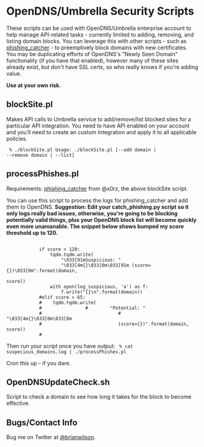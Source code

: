 # OpenDNS/Umbrella Security Scripts

These scripts can be used with OpenDNS/Umbrella enterprise account to help
manage API-related tasks - currently limited to adding, removing, and listing
domain blocks. You can leverage this with other scripts - such as
[phishing_catcher](https://github.com/x0rz/phishing_catcher) - to preemptively
block domains with new certificates. You may be duplicating efforts of
OpenDNS's "Newly Seen Domain" functionality (if you have that enabled), however
many of these sites already exist, but don't have SSL certs, so who really
knows if you're adding value. 

<b>Use at your own risk.</b>

blockSite.pl
------------
Makes API calls to Umbrella service to add/remove/list blocked sites for a
particular API integration. You need to have API enabled on your account and
you'll need to create an custom Integration and apply it to all applicable
policies.

<code> % ./blockSite.pl 
Usage: ./blockSite.pl [--add domain | --remove domain | --list]
</code>

processPhishes.pl
-----------------
Requirements: [phishing_catcher](https://github.com/x0rz/phishing_catcher) from
@x0rz, the above blockSite script.

You can use this script to process the logs for phishing_catcher and add them
to OpenDNS.
<b>Suggestion: Edit your catch_phishing.py script so it only logs really bad
issues, otherwise, you're going to be blocking potentially valid things, plus
your OpenDNS block list will become quickly even more unamanable. The snippet
below shows bumped my score threshold up to 120.</b>

<code>
            if score > 120:
                tqdm.tqdm.write(
                    "\033[91mSuspicious: "
                    "\033[4m{}\033[0m\033[91m (score={})\033[0m".format(domain,
                                                                        score))
                with open(log_suspicious, 'a') as f:
                    f.write("{}\n".format(domain))
            #elif score > 65:
            #    tqdm.tqdm.write(
            #                #        "Potential: "
            #                            #        "\033[4m{}\033[0m\033[0m
            #                            (score={})".format(domain, score))
            #
</code>

Then run your script once you have output:
<code> % cat suspecious_domains.log | ./processPhishes.pl
</code>

Cron this up - if you dare. 

OpenDNSUpdateCheck.sh
---------------------
Script to check a domain to see how long it takes for the block to become
effective.


Bugs/Contact Info
-----------------
Bug me on Twitter at [@brianwilson](http://twitter.com/brianwilson).
